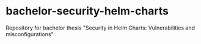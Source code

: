 # bachelor-security-helm-charts
Repository for bachelor thesis "Security in Helm Charts: Vulnerabilities and misconfigurations"
